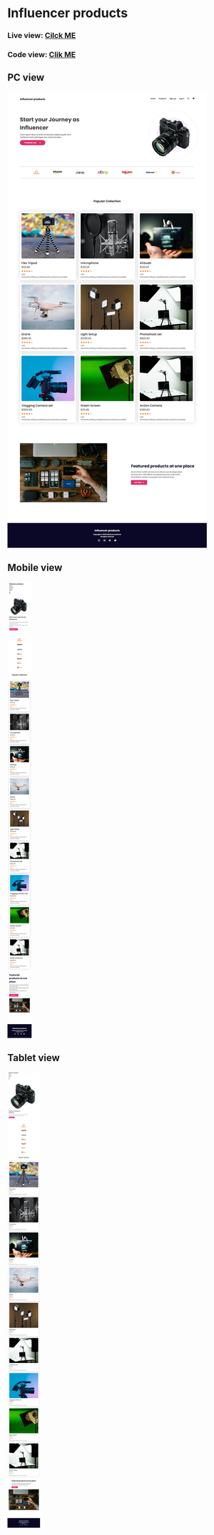 # **Influencer products**

### Live view: [Cilck ME](https://tahsin000.github.io/INFLUENCER-PRODUCTS/index.html)

### Code view: [Clik ME](https://github.com/Tahsin000/INFLUENCER-PRODUCTS/blob/main/index.html)

## PC view

![pc_view.png](img/pc_view.png)

## Mobile view

![mobile_view.png](img/mobile_view.png)

## Tablet view

![tablet_view.png](img/tablet_view.png)
